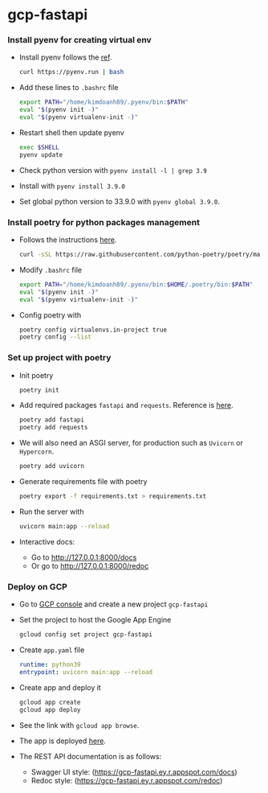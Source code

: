 # gcp-fastapi


### Install pyenv for creating virtual env

- Install pyenv follows the [ref](https://github.com/pyenv/pyenv-installer).

    ```bash
    curl https://pyenv.run | bash
    ```

- Add these lines to `.bashrc` file

    ```bash
    export PATH="/home/kimdoanh89/.pyenv/bin:$PATH"
    eval "$(pyenv init -)"
    eval "$(pyenv virtualenv-init -)"
    ```
- Restart shell then update pyenv

    ```bash
    exec $SHELL
    pyenv update
    ```

- Check python version with `pyenv install -l | grep 3.9`
- Install with `pyenv install 3.9.0`
- Set global python version to 33.9.0 with `pyenv global 3.9.0`.

### Install poetry for python packages management

- Follows the instructions [here](https://python-poetry.org/docs/).

    ```bash
    curl -sSL https://raw.githubusercontent.com/python-poetry/poetry/master/get-poetry.py | python -
    ```

- Modify `.bashrc` file

    ```bash
    export PATH="/home/kimdoanh89/.pyenv/bin:$HOME/.poetry/bin:$PATH"
    eval "$(pyenv init -)"
    eval "$(pyenv virtualenv-init -)"
    ```

- Config poetry with

    ```bash
    poetry config virtualenvs.in-project true
    poetry config --list
    ```

### Set up project with poetry

- Init poetry
    ```bash
    poetry init
    ```

- Add required packages `fastapi` and `requests`. Reference is [here](https://fastapi.tiangolo.com/).

    ```bash
    poetry add fastapi
    poetry add requests
    ```

- We will also need an ASGI server, for production such as `Uvicorn` or `Hypercorn`.

    ```bash
    poetry add uvicorn
    ```

- Generate requirements file with poetry

    ```bash
    poetry export -f requirements.txt > requirements.txt
    ```

- Run the server with

    ```bash
    uvicorn main:app --reload
    ```

- Interactive docs:
  - Go to http://127.0.0.1:8000/docs
  - Or go to http://127.0.0.1:8000/redoc

### Deploy on GCP

- Go to [GCP console](https://console.cloud.google.com/) and create a new project `gcp-fastapi`

- Set the project to host the Google App Engine

    ```bash
    gcloud config set project gcp-fastapi
    ```
- Create `app.yaml` file

    ```yaml
    runtime: python39
    entrypoint: uvicorn main:app --reload
    ```

- Create app and deploy it

    ```bash
    gcloud app create
    gcloud app deploy
    ```

- See the link with `gcloud app browse`.

- The app is deployed [here](https://gcp-fastapi.ey.r.appspot.com).
- The REST API documentation is as follows:
  - Swagger UI style: (https://gcp-fastapi.ey.r.appspot.com/docs)
  - Redoc style: (https://gcp-fastapi.ey.r.appspot.com/redoc)
